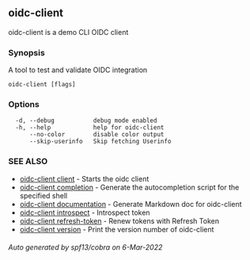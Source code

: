 ## oidc-client

oidc-client is a demo CLI OIDC client

### Synopsis

A tool to test and validate OIDC integration

```
oidc-client [flags]
```

### Options

```
  -d, --debug           debug mode enabled
  -h, --help            help for oidc-client
      --no-color        disable color output
      --skip-userinfo   Skip fetching Userinfo
```

### SEE ALSO

* [oidc-client client](oidc-client_client.md)	 - Starts the oidc client
* [oidc-client completion](oidc-client_completion.md)	 - Generate the autocompletion script for the specified shell
* [oidc-client documentation](oidc-client_documentation.md)	 - Generate Markdown doc for oidc-client
* [oidc-client introspect](oidc-client_introspect.md)	 - Introspect token
* [oidc-client refresh-token](oidc-client_refresh-token.md)	 - Renew tokens with Refresh Token
* [oidc-client version](oidc-client_version.md)	 - Print the version number of oidc-client

###### Auto generated by spf13/cobra on 6-Mar-2022
